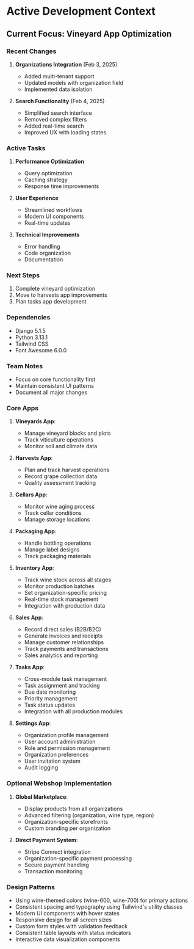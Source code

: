# Active Development Context

## Current Focus: Vineyard App Optimization

### Recent Changes
1. **Organizations Integration** (Feb 3, 2025)
   - Added multi-tenant support
   - Updated models with organization field
   - Implemented data isolation

2. **Search Functionality** (Feb 4, 2025)
   - Simplified search interface
   - Removed complex filters
   - Added real-time search
   - Improved UX with loading states

### Active Tasks
1. **Performance Optimization**
   - Query optimization
   - Caching strategy
   - Response time improvements

2. **User Experience**
   - Streamlined workflows
   - Modern UI components
   - Real-time updates

3. **Technical Improvements**
   - Error handling
   - Code organization
   - Documentation

### Next Steps
1. Complete vineyard optimization
2. Move to harvests app improvements
3. Plan tasks app development

### Dependencies
- Django 5.1.5
- Python 3.13.1
- Tailwind CSS
- Font Awesome 6.0.0

### Team Notes
- Focus on core functionality first
- Maintain consistent UI patterns
- Document all major changes

### Core Apps
1. **Vineyards App**:
   - Manage vineyard blocks and plots
   - Track viticulture operations
   - Monitor soil and climate data

2. **Harvests App**:
   - Plan and track harvest operations
   - Record grape collection data
   - Quality assessment tracking

3. **Cellars App**:
   - Monitor wine aging process
   - Track cellar conditions
   - Manage storage locations

4. **Packaging App**:
   - Handle bottling operations
   - Manage label designs
   - Track packaging materials

5. **Inventory App**:
   - Track wine stock across all stages
   - Monitor production batches
   - Set organization-specific pricing
   - Real-time stock management
   - Integration with production data

6. **Sales App**:
   - Record direct sales (B2B/B2C)
   - Generate invoices and receipts
   - Manage customer relationships
   - Track payments and transactions
   - Sales analytics and reporting

7. **Tasks App**:
   - Cross-module task management
   - Task assignment and tracking
   - Due date monitoring
   - Priority management
   - Task status updates
   - Integration with all production modules

8. **Settings App**:
   - Organization profile management
   - User account administration
   - Role and permission management
   - Organization preferences
   - User invitation system
   - Audit logging

### Optional Webshop Implementation
1. **Global Marketplace**:
   - Display products from all organizations
   - Advanced filtering (organization, wine type, region)
   - Organization-specific storefronts
   - Custom branding per organization

2. **Direct Payment System**:
   - Stripe Connect integration
   - Organization-specific payment processing
   - Secure payment handling
   - Transaction monitoring

### Design Patterns
- Using wine-themed colors (wine-600, wine-700) for primary actions
- Consistent spacing and typography using Tailwind's utility classes
- Modern UI components with hover states
- Responsive design for all screen sizes
- Custom form styles with validation feedback
- Consistent table layouts with status indicators
- Interactive data visualization components

